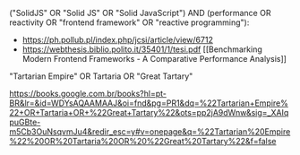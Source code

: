 ("SolidJS" OR "Solid JS" OR "Solid JavaScript") AND (performance OR reactivity OR "frontend framework" OR "reactive programming"):

- https://ph.pollub.pl/index.php/jcsi/article/view/6712
- https://webthesis.biblio.polito.it/35401/1/tesi.pdf [[Benchmarking Modern Frontend
Frameworks - A Comparative
Performance Analysis]]

"Tartarian Empire" OR Tartaria OR "Great Tartary"

https://books.google.com.br/books?hl=pt-BR&lr=&id=WDYsAQAAMAAJ&oi=fnd&pg=PR1&dq=%22Tartarian+Empire%22+OR+Tartaria+OR+%22Great+Tartary%22&ots=pp2jA9dWnw&sig=_XAIqpuGBte-m5Cb3OuNsqvmJu4&redir_esc=y#v=onepage&q=%22Tartarian%20Empire%22%20OR%20Tartaria%20OR%20%22Great%20Tartary%22&f=false

